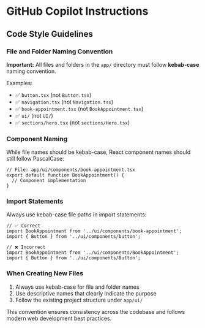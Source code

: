 # GitHub Copilot Instructions

## Code Style Guidelines

### File and Folder Naming Convention

**Important:** All files and folders in the `app/` directory must follow **kebab-case** naming convention.

Examples:
- ✅ `button.tsx` (not `Button.tsx`)
- ✅ `navigation.tsx` (not `Navigation.tsx`)
- ✅ `book-appointment.tsx` (not `BookAppointment.tsx`)
- ✅ `ui/` (not `UI/`)
- ✅ `sections/hero.tsx` (not `sections/Hero.tsx`)

### Component Naming

While file names should be kebab-case, React component names should still follow PascalCase:

```tsx
// File: app/ui/components/book-appointment.tsx
export default function BookAppointment() {
  // Component implementation
}
```

### Import Statements

Always use kebab-case file paths in import statements:

```tsx
// ✅ Correct
import BookAppointment from '../ui/components/book-appointment';
import { Button } from '../ui/components/button';

// ❌ Incorrect
import BookAppointment from '../ui/components/BookAppointment';
import { Button } from '../ui/components/Button';
```

### When Creating New Files

1. Always use kebab-case for file and folder names
2. Use descriptive names that clearly indicate the purpose
3. Follow the existing project structure under `app/ui/`

This convention ensures consistency across the codebase and follows modern web development best practices.